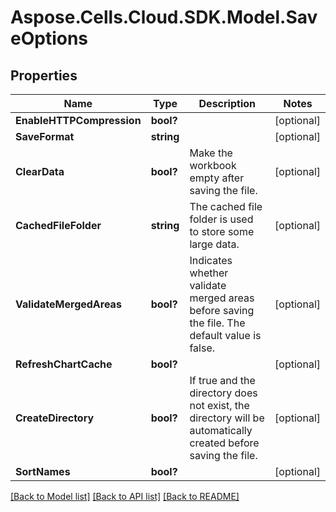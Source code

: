 # Aspose.Cells.Cloud.SDK.Model.SaveOptions
## Properties

Name | Type | Description | Notes
------------ | ------------- | ------------- | -------------
**EnableHTTPCompression** | **bool?** |  | [optional] 
**SaveFormat** | **string** |  | [optional] 
**ClearData** | **bool?** | Make the workbook empty after saving the file. | [optional] 
**CachedFileFolder** | **string** | The cached file folder is used to store some large data. | [optional] 
**ValidateMergedAreas** | **bool?** | Indicates whether validate merged areas before saving the file. The default value is false.              | [optional] 
**RefreshChartCache** | **bool?** |  | [optional] 
**CreateDirectory** | **bool?** | If true and the directory does not exist, the directory will be automatically created before saving the file.              | [optional] 
**SortNames** | **bool?** |  | [optional] 

[[Back to Model list]](../README.md#documentation-for-models) [[Back to API list]](../README.md#documentation-for-api-endpoints) [[Back to README]](../README.md)


